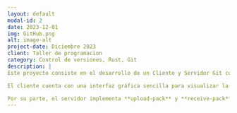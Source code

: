 ```yaml
---
layout: default
modal-id: 2
date: 2023-12-01
img: GitHub.png
alt: image-alt
project-date: Diciembre 2023
client: Taller de programacion
category: Control de versiones, Rust, Git
description: |
Este proyecto consiste en el desarrollo de un Cliente y Servidor Git con funcionalidades acotadas, implementado en Rust. Su objetivo principal es replicar operaciones básicas de Git, como clonar repositorios, realizar commits, manejar ramas y sincronizar cambios con un servidor propio que respete el protocolo Git Transport.

El cliente cuenta con una interfaz gráfica sencilla para visualizar la historia de commits y gestionar ramas. Además, permite la configuración mediante un archivo similar a "gitconfig" y mantiene un log de operaciones realizadas.

Por su parte, el servidor implementa **upload-pack** y **receive-pack**, asegurando la comunicación con el cliente. Se diseñó para soportar múltiples conexiones simultáneas usando threads, evitando bloqueos en la atención de solicitudes. En caso de conflictos entre cambios de distintos clientes, se siguen los estándares de Git para su resolución.
---
```


